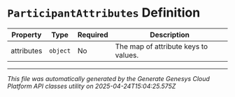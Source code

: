 # `ParticipantAttributes` Definition

| Property | Type | Required | Description |
|----------|------|----------|-------------|
| attributes | `object` | No | The map of attribute keys to values. |

---

*This file was automatically generated by the Generate Genesys Cloud Platform API classes utility on 2025-04-24T15:04:25.575Z*